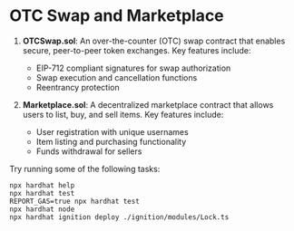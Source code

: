 # OTC Swap and Marketplace

1. **OTCSwap.sol**: An over-the-counter (OTC) swap contract that enables secure, peer-to-peer token exchanges. Key features include:

   - EIP-712 compliant signatures for swap authorization
   - Swap execution and cancellation functions
   - Reentrancy protection

2. **Marketplace.sol**: A decentralized marketplace contract that allows users to list, buy, and sell items. Key features include:
   - User registration with unique usernames
   - Item listing and purchasing functionality
   - Funds withdrawal for sellers

Try running some of the following tasks:

```shell
npx hardhat help
npx hardhat test
REPORT_GAS=true npx hardhat test
npx hardhat node
npx hardhat ignition deploy ./ignition/modules/Lock.ts
```
